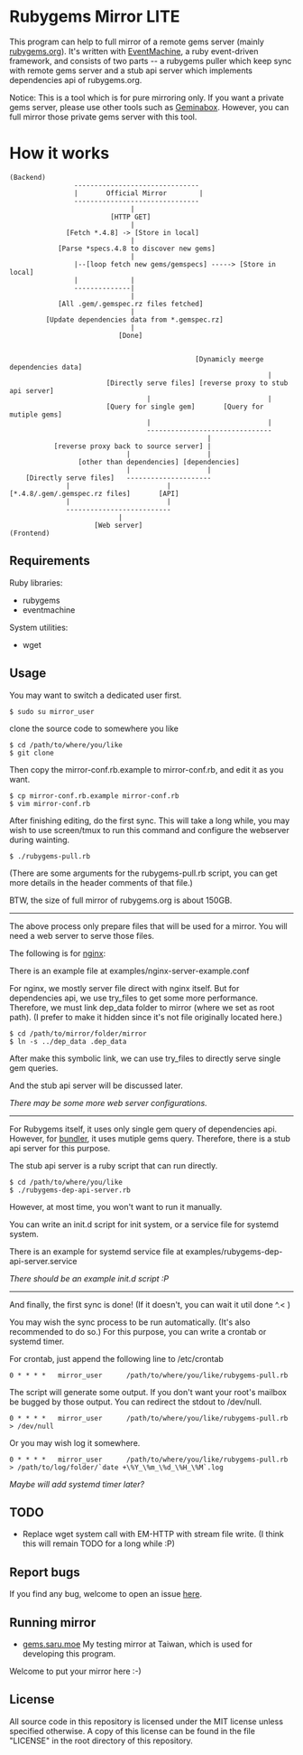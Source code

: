 # Rubygems Mirror LITE

This program can help to full mirror of a remote gems server (mainly [rubygems.org](http://rubygems.org)).
It's written with [EventMachine](http://rubyeventmachine.com), a ruby event-driven framework,
and consists of two parts -- a rubygems puller which keep sync with remote gems server and
a stub api server which implements dependencies api of rubygems.org.

Notice: This is a tool which is for pure mirroring only.
If you want a private gems server, please use other tools such as [Geminabox](https://github.com/geminabox/geminabox).
However, you can full mirror those private gems server with this tool.

# How it works

```
(Backend)
                -------------------------------
                |       Official Mirror        |
                -------------------------------
                              |
                         [HTTP GET]
                              |
              [Fetch *.4.8] -> [Store in local]
                              |
            [Parse *specs.4.8 to discover new gems]
                              |
                |--[loop fetch new gems/gemspecs] -----> [Store in local]
                |             |
                --------------|
                              |
            [All .gem/.gemspec.rz files fetched]
                              |
         [Update dependencies data from *.gemspec.rz]
                              |
                           [Done]


                                              [Dynamicly meerge dependencies data]
                                                                |
                        [Directly serve files] [reverse proxy to stub api server]
                                  |                             |
                        [Query for single gem]       [Query for mutiple gems]
                                  |                             |
                                  -------------------------------
                                                 |
           [reverse proxy back to source server] |
                             |                   |
                 [other than dependencies] [dependencies]
                             |                   |
    [Directly serve files]   ---------------------
              |                        |
[*.4.8/.gem/.gemspec.rz files]       [API]
              |                        |
              --------------------------
                           |
                     [Web server]
(Frontend)
```

## Requirements

Ruby libraries:

* rubygems
* eventmachine

System utilities:

* wget

## Usage

You may want to switch a dedicated user first.

    $ sudo su mirror_user

clone the source code to somewhere you like

    $ cd /path/to/where/you/like
    $ git clone

Then copy the mirror-conf.rb.example to mirror-conf.rb, and edit it as you want.

    $ cp mirror-conf.rb.example mirror-conf.rb
    $ vim mirror-conf.rb

After finishing editing, do the first sync.
This will take a long while, you may wish to use screen/tmux to run this command and
configure the webserver during wainting.

    $ ./rubygems-pull.rb

(There are some arguments for the rubygems-pull.rb script,
you can get more details in the header comments of that file.)

BTW, the size of full mirror of rubygems.org is about 150GB.

---

The above process only prepare files that will be used for a mirror.
You will need a web server to serve those files.

The following is for [nginx](http://nginx.org):

There is an example file at examples/nginx-server-example.conf

For nginx, we mostly server file direct with nginx itself.
But for dependencies api, we use try_files to get some more performance.
Therefore, we must link dep_data folder to mirror (where we set as root path).
(I prefer to make it hidden since it's not file originally located here.)

    $ cd /path/to/mirror/folder/mirror
    $ ln -s ../dep_data .dep_data

After make this symbolic link, we can use try_files to directly serve single gem queries.

And the stub api server will be discussed later.

_There may be some more web server configurations._

---

For Rubygems itself, it uses only single gem query of dependencies api.
However, for [bundler](http://bundler.io/), it uses mutiple gems query.
Therefore, there is a stub api server for this purpose.

The stub api server is a ruby script that can run directly.

    $ cd /path/to/where/you/like
    $ ./rubygems-dep-api-server.rb

However, at most time, you won't want to run it manually.

You can write an init.d script for init system, or a service file for systemd system.

There is an example for systemd service file at examples/rubygems-dep-api-server.service

_There should be an example init.d script :P_

---

And finally, the first sync is done! (If it doesn't, you can wait it util done ^.< )

You may wish the sync process to be run automatically.
(It's also recommended to do so.)
For this purpose, you can write a crontab or systemd timer.

For crontab, just append the following line to /etc/crontab

    0 * * * *   mirror_user      /path/to/where/you/like/rubygems-pull.rb

The script will generate some output.
If you don't want your root's mailbox be bugged by those output.
You can redirect the stdout to /dev/null.

    0 * * * *   mirror_user      /path/to/where/you/like/rubygems-pull.rb > /dev/null

Or you may wish log it somewhere.

    0 * * * *   mirror_user      /path/to/where/you/like/rubygems-pull.rb > /path/to/log/folder/`date +\%Y_\%m_\%d_\%H_\%M`.log

_Maybe will add systemd timer later?_

## TODO

* Replace wget system call with EM-HTTP with stream file write.
  (I think this will remain TODO for a long while :P)

## Report bugs

If you find any bug, welcome to open an issue [here](https://github.com/danny8376/rubygems-mirror-lite/issues).

## Running mirror

* [gems.saru.moe](http://gems.saru.moe)
  My testing mirror at Taiwan, which is used for developing this program.

Welcome to put your mirror here :-)

## License

All source code in this repository is licensed under the MIT license unless
specified otherwise. A copy of this license can be found in the file "LICENSE"
in the root directory of this repository.
